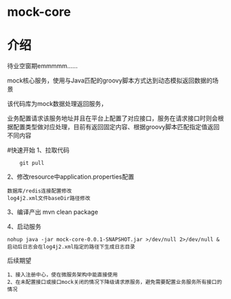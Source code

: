# mock-core
# 介绍

待业空窗期emmmmm......

mock核心服务，使用与Java匹配的groovy脚本方式达到动态模拟返回数据的场景

该代码库为mock数据处理返回服务，

业务配置请求该服务地址并且在平台上配置了对应接口，服务在请求接口时则会根据配置类型做对应处理，目前有返回固定内容、根据groovy脚本匹配指定值返回不同内容

#快速开始
1、拉取代码  

        git pull

2、修改resource中application.properties配置

    数据库/redis连接配置修改
    log4j2.xml文件baseDir路径修改

3、编译产出 mvn clean package

4、启动服务
    
    nohup java -jar mock-core-0.0.1-SNAPSHOT.jar >/dev/null 2>/dev/null &
    启动后日志会在log4j2.xml指定的路径下生成日志目录

后续期望

    1、接入注册中心，使在微服务架构中能直接使用
    2、在未配置接口或接口mock关闭的情况下降级请求原服务，避免需要配置业务服务所有接口的情况


